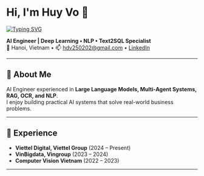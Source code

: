 # Hi, I'm Huy Vo 👋

[![Typing SVG](https://readme-typing-svg.demolab.com?font=Fira+Code&pause=1000&color=0E9FF2&width=435&lines=AI+Engineer;Deep+Learning+%7C+NLP+%7C+Text2SQL;Building+Multi-Agent+Systems;Turning+AI+into+Business+Solutions)](https://git.io/typing-svg)

**AI Engineer | Deep Learning • NLP • Text2SQL Specialist**  
📍 Hanoi, Vietnam • 📫 [hdv250202@gmail.com](mailto:hdv250202@gmail.com) • [LinkedIn](https://linkedin.com/in/vodinhhuy)

---

## 🚀 About Me
AI Engineer experienced in **Large Language Models, Multi-Agent Systems, RAG, OCR, and NLP**.  
I enjoy building practical AI systems that solve real-world business problems.

---

## 💼 Experience
- **Viettel Digital, Viettel Group** (2024 – Present)  
- **VinBigdata, Vingroup** (2023 – 2024)  
- **Computer Vision Vietnam** (2022 – 2023) 

---